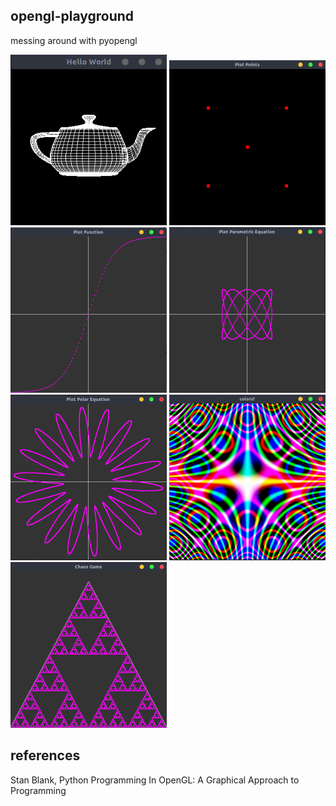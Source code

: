 opengl-playground
---
messing around with pyopengl
<p float="left">
  <img src="resources/0.png" width="250">
  <img src="resources/1.png" width="250">
  <img src="resources/02.png" width="250">
  <img src="resources/3.png" width="250">
  <img src="resources/4.png" width="250">
  <img src="resources/5.png" width="250">
  <img src="resources/6.png" width="250">
</p>

references
---
Stan Blank, Python Programming In OpenGL: A Graphical Approach to Programming
